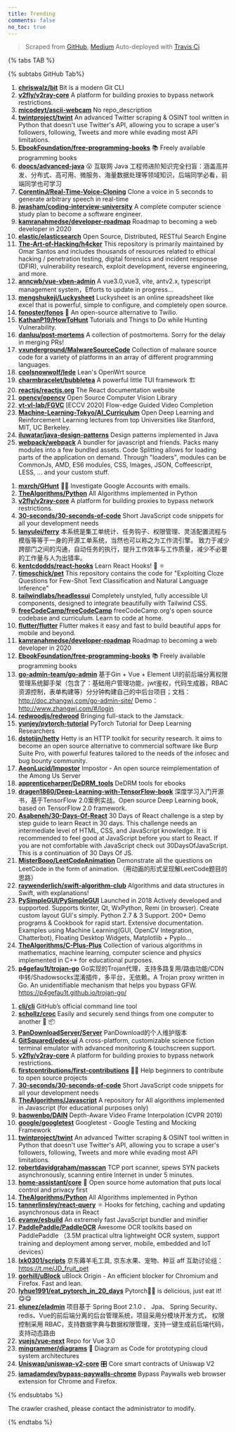 ```yaml
---
title: Trending
comments: false
no_toc: true
---
```


> Scraped from [GitHub](https://github.com/trending), [Medium](https://medium.com/topic/popular)
Auto-deployed with [Travis Ci](https://travis-ci.org/)

{% tabs TAB %}
<!-- tab GitHub -->
{% subtabs GitHub Tab%}
<!-- tab Daily -->
1. [**chriswalz/bit**](https://github.com/chriswalz/bit)
Bit is a modern Git CLI
2. [**v2fly/v2ray-core**](https://github.com/v2fly/v2ray-core)
A platform for building proxies to bypass network restrictions.
3. [**micodeyt/ascii-webcam**](https://github.com/micodeyt/ascii-webcam)
No repo_description
4. [**twintproject/twint**](https://github.com/twintproject/twint)
An advanced Twitter scraping & OSINT tool written in Python that doesn't use Twitter's API, allowing you to scrape a user's followers, following, Tweets and more while evading most API limitations.
5. [**EbookFoundation/free-programming-books**](https://github.com/EbookFoundation/free-programming-books)
📚 Freely available programming books
6. [**doocs/advanced-java**](https://github.com/doocs/advanced-java)
😮 互联网 Java 工程师进阶知识完全扫盲：涵盖高并发、分布式、高可用、微服务、海量数据处理等领域知识，后端同学必看，前端同学也可学习
7. [**CorentinJ/Real-Time-Voice-Cloning**](https://github.com/CorentinJ/Real-Time-Voice-Cloning)
Clone a voice in 5 seconds to generate arbitrary speech in real-time
8. [**jwasham/coding-interview-university**](https://github.com/jwasham/coding-interview-university)
A complete computer science study plan to become a software engineer.
9. [**kamranahmedse/developer-roadmap**](https://github.com/kamranahmedse/developer-roadmap)
Roadmap to becoming a web developer in 2020
10. [**elastic/elasticsearch**](https://github.com/elastic/elasticsearch)
Open Source, Distributed, RESTful Search Engine
11. [**The-Art-of-Hacking/h4cker**](https://github.com/The-Art-of-Hacking/h4cker)
This repository is primarily maintained by Omar Santos and includes thousands of resources related to ethical hacking / penetration testing, digital forensics and incident response (DFIR), vulnerability research, exploit development, reverse engineering, and more.
12. [**anncwb/vue-vben-admin**](https://github.com/anncwb/vue-vben-admin)
A vue3.0,vue3, vite, antv2.x, typescript management system，Efforts to update in progress...
13. [**mengshukeji/Luckysheet**](https://github.com/mengshukeji/Luckysheet)
Luckysheet is an online spreadsheet like excel that is powerful, simple to configure, and completely open source.
14. [**fonoster/fonos**](https://github.com/fonoster/fonos)
🚀 An open-source alternative to Twilio.
15. [**KathanP19/HowToHunt**](https://github.com/KathanP19/HowToHunt)
Tutorials and Things to Do while Hunting Vulnerability.
16. [**danluu/post-mortems**](https://github.com/danluu/post-mortems)
A collection of postmortems. Sorry for the delay in merging PRs!
17. [**vxunderground/MalwareSourceCode**](https://github.com/vxunderground/MalwareSourceCode)
Collection of malware source code for a variety of platforms in an array of different programming languages.
18. [**coolsnowwolf/lede**](https://github.com/coolsnowwolf/lede)
Lean's OpenWrt source
19. [**charmbracelet/bubbletea**](https://github.com/charmbracelet/bubbletea)
A powerful little TUI framework 🏗
20. [**reactjs/reactjs.org**](https://github.com/reactjs/reactjs.org)
The React documentation website
21. [**opencv/opencv**](https://github.com/opencv/opencv)
Open Source Computer Vision Library
22. [**vt-vl-lab/FGVC**](https://github.com/vt-vl-lab/FGVC)
[ECCV 2020] Flow-edge Guided Video Completion
23. [**Machine-Learning-Tokyo/AI_Curriculum**](https://github.com/Machine-Learning-Tokyo/AI_Curriculum)
Open Deep Learning and Reinforcement Learning lectures from top Universities like Stanford, MIT, UC Berkeley.
24. [**iluwatar/java-design-patterns**](https://github.com/iluwatar/java-design-patterns)
Design patterns implemented in Java
25. [**webpack/webpack**](https://github.com/webpack/webpack)
A bundler for javascript and friends. Packs many modules into a few bundled assets. Code Splitting allows for loading parts of the application on demand. Through "loaders", modules can be CommonJs, AMD, ES6 modules, CSS, Images, JSON, Coffeescript, LESS, ... and your custom stuff.
<!-- endtab -->
<!-- tab Weekly -->
1. [**mxrch/GHunt**](https://github.com/mxrch/GHunt)
🕵️‍♂️ Investigate Google Accounts with emails.
2. [**TheAlgorithms/Python**](https://github.com/TheAlgorithms/Python)
All Algorithms implemented in Python
3. [**v2fly/v2ray-core**](https://github.com/v2fly/v2ray-core)
A platform for building proxies to bypass network restrictions.
4. [**30-seconds/30-seconds-of-code**](https://github.com/30-seconds/30-seconds-of-code)
Short JavaScript code snippets for all your development needs
5. [**lanyulei/ferry**](https://github.com/lanyulei/ferry)
本系统是集工单统计、任务钩子、权限管理、灵活配置流程与模版等等于一身的开源工单系统，当然也可以称之为工作流引擎。 致力于减少跨部门之间的沟通，自动任务的执行，提升工作效率与工作质量，减少不必要的工作量与人为出错率。
6. [**kentcdodds/react-hooks**](https://github.com/kentcdodds/react-hooks)
Learn React Hooks! 🎣 ⚛
7. [**timoschick/pet**](https://github.com/timoschick/pet)
This repository contains the code for "Exploiting Cloze Questions for Few-Shot Text Classification and Natural Language Inference"
8. [**tailwindlabs/headlessui**](https://github.com/tailwindlabs/headlessui)
Completely unstyled, fully accessible UI components, designed to integrate beautifully with Tailwind CSS.
9. [**freeCodeCamp/freeCodeCamp**](https://github.com/freeCodeCamp/freeCodeCamp)
freeCodeCamp.org's open source codebase and curriculum. Learn to code at home.
10. [**flutter/flutter**](https://github.com/flutter/flutter)
Flutter makes it easy and fast to build beautiful apps for mobile and beyond.
11. [**kamranahmedse/developer-roadmap**](https://github.com/kamranahmedse/developer-roadmap)
Roadmap to becoming a web developer in 2020
12. [**EbookFoundation/free-programming-books**](https://github.com/EbookFoundation/free-programming-books)
📚 Freely available programming books
13. [**go-admin-team/go-admin**](https://github.com/go-admin-team/go-admin)
基于Gin + Vue + Element UI的前后端分离权限管理系统脚手架（包含了：基础用户管理功能，jwt鉴权，代码生成器，RBAC资源控制，表单构建等）分分钟构建自己的中后台项目；文档：http://doc.zhangwj.com/go-admin-site/ Demo： http://www.zhangwj.com/#/login
14. [**redwoodjs/redwood**](https://github.com/redwoodjs/redwood)
Bringing full-stack to the Jamstack.
15. [**yunjey/pytorch-tutorial**](https://github.com/yunjey/pytorch-tutorial)
PyTorch Tutorial for Deep Learning Researchers
16. [**dstotijn/hetty**](https://github.com/dstotijn/hetty)
Hetty is an HTTP toolkit for security research. It aims to become an open source alternative to commercial software like Burp Suite Pro, with powerful features tailored to the needs of the infosec and bug bounty community.
17. [**AeonLucid/Impostor**](https://github.com/AeonLucid/Impostor)
Impostor - An open source reimplementation of the Among Us Server
18. [**apprenticeharper/DeDRM_tools**](https://github.com/apprenticeharper/DeDRM_tools)
DeDRM tools for ebooks
19. [**dragen1860/Deep-Learning-with-TensorFlow-book**](https://github.com/dragen1860/Deep-Learning-with-TensorFlow-book)
深度学习入门开源书，基于TensorFlow 2.0案例实战。Open source Deep Learning book, based on TensorFlow 2.0 framework.
20. [**Asabeneh/30-Days-Of-React**](https://github.com/Asabeneh/30-Days-Of-React)
30 Days of React challenge is a step by step guide to learn React in 30 days. This challenge needs an intermediate level of HTML, CSS, and JavaScript knowledge. It is recommended to feel good at JavaScript before you start to React. If you are not comfortable with JavaScript check out 30DaysOfJavaScript. This is a continuation of 30 Days Of JS.
21. [**MisterBooo/LeetCodeAnimation**](https://github.com/MisterBooo/LeetCodeAnimation)
Demonstrate all the questions on LeetCode in the form of animation.（用动画的形式呈现解LeetCode题目的思路）
22. [**raywenderlich/swift-algorithm-club**](https://github.com/raywenderlich/swift-algorithm-club)
Algorithms and data structures in Swift, with explanations!
23. [**PySimpleGUI/PySimpleGUI**](https://github.com/PySimpleGUI/PySimpleGUI)
Launched in 2018 Actively developed and supported. Supports tkinter, Qt, WxPython, Remi (in browser). Create custom layout GUI's simply. Python 2.7 & 3 Support. 200+ Demo programs & Cookbook for rapid start. Extensive documentation. Examples using Machine Learning(GUI, OpenCV Integration, Chatterbot), Floating Desktop Widgets, Matplotlib + Pyplo…
24. [**TheAlgorithms/C-Plus-Plus**](https://github.com/TheAlgorithms/C-Plus-Plus)
Collection of various algorithms in mathematics, machine learning, computer science and physics implemented in C++ for educational purposes.
25. [**p4gefau1t/trojan-go**](https://github.com/p4gefau1t/trojan-go)
Go实现的Trojan代理，支持多路复用/路由功能/CDN中转/Shadowsocks混淆插件，多平台，无依赖。A Trojan proxy written in Go. An unidentifiable mechanism that helps you bypass GFW. https://p4gefau1t.github.io/trojan-go/
<!-- endtab -->
<!-- tab Monthly -->
1. [**cli/cli**](https://github.com/cli/cli)
GitHub’s official command line tool
2. [**schollz/croc**](https://github.com/schollz/croc)
Easily and securely send things from one computer to another 🐊 📦
3. [**PanDownloadServer/Server**](https://github.com/PanDownloadServer/Server)
PanDownload的个人维护版本
4. [**GitSquared/edex-ui**](https://github.com/GitSquared/edex-ui)
A cross-platform, customizable science fiction terminal emulator with advanced monitoring & touchscreen support.
5. [**v2fly/v2ray-core**](https://github.com/v2fly/v2ray-core)
A platform for building proxies to bypass network restrictions.
6. [**firstcontributions/first-contributions**](https://github.com/firstcontributions/first-contributions)
🚀✨ Help beginners to contribute to open source projects
7. [**30-seconds/30-seconds-of-code**](https://github.com/30-seconds/30-seconds-of-code)
Short JavaScript code snippets for all your development needs
8. [**TheAlgorithms/Javascript**](https://github.com/TheAlgorithms/Javascript)
A repository for All algorithms implemented in Javascript (for educational purposes only)
9. [**baowenbo/DAIN**](https://github.com/baowenbo/DAIN)
Depth-Aware Video Frame Interpolation (CVPR 2019)
10. [**google/googletest**](https://github.com/google/googletest)
Googletest - Google Testing and Mocking Framework
11. [**twintproject/twint**](https://github.com/twintproject/twint)
An advanced Twitter scraping & OSINT tool written in Python that doesn't use Twitter's API, allowing you to scrape a user's followers, following, Tweets and more while evading most API limitations.
12. [**robertdavidgraham/masscan**](https://github.com/robertdavidgraham/masscan)
TCP port scanner, spews SYN packets asynchronously, scanning entire Internet in under 5 minutes.
13. [**home-assistant/core**](https://github.com/home-assistant/core)
🏡 Open source home automation that puts local control and privacy first
14. [**TheAlgorithms/Python**](https://github.com/TheAlgorithms/Python)
All Algorithms implemented in Python
15. [**tannerlinsley/react-query**](https://github.com/tannerlinsley/react-query)
⚛️ Hooks for fetching, caching and updating asynchronous data in React
16. [**evanw/esbuild**](https://github.com/evanw/esbuild)
An extremely fast JavaScript bundler and minifier
17. [**PaddlePaddle/PaddleOCR**](https://github.com/PaddlePaddle/PaddleOCR)
Awesome OCR toolkits based on PaddlePaddle （3.5M practical ultra lightweight OCR system, support training and deployment among server, mobile, embedded and IoT devices）
18. [**lxk0301/scripts**](https://github.com/lxk0301/scripts)
京东薅羊毛工具, 京东水果、宠物、种豆 aff 互助讨论组：https://t.me/JD_fruit_pet
19. [**gorhill/uBlock**](https://github.com/gorhill/uBlock)
uBlock Origin - An efficient blocker for Chromium and Firefox. Fast and lean.
20. [**lyhue1991/eat_pytorch_in_20_days**](https://github.com/lyhue1991/eat_pytorch_in_20_days)
Pytorch🍊🍉 is delicious, just eat it! 😋😋
21. [**elunez/eladmin**](https://github.com/elunez/eladmin)
项目基于 Spring Boot 2.1.0 、 Jpa、 Spring Security、redis、Vue的前后端分离的后台管理系统，项目采用分模块开发方式， 权限控制采用 RBAC，支持数据字典与数据权限管理，支持一键生成前后端代码，支持动态路由
22. [**vuejs/vue-next**](https://github.com/vuejs/vue-next)
Repo for Vue 3.0
23. [**mingrammer/diagrams**](https://github.com/mingrammer/diagrams)
🎨 Diagram as Code for prototyping cloud system architectures
24. [**Uniswap/uniswap-v2-core**](https://github.com/Uniswap/uniswap-v2-core)
🎛 Core smart contracts of Uniswap V2
25. [**iamadamdev/bypass-paywalls-chrome**](https://github.com/iamadamdev/bypass-paywalls-chrome)
Bypass Paywalls web browser extension for Chrome and Firefox.
<!-- endtab -->
{% endsubtabs %}
<!-- endtab -->
<!-- tab Medium -->
The crawler crashed, please contact the administrator to modify.
<!-- endtab -->
{% endtabs %}
